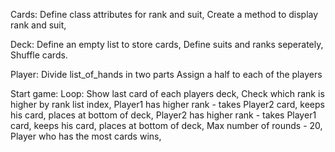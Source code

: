 Cards:
    Define class attributes for rank and suit,
    Create a method to display rank and suit,

Deck:
    Define an empty list to store cards,
    Define suits and ranks seperately,
    Shuffle cards.

Player:
    Divide list_of_hands in two parts
    Assign a half to each of the players


Start game:
    Loop:
      Show last card of each players deck,
      Check which rank is higher by rank list index,
      Player1 has higher rank - takes Player2 card, keeps his card, places at bottom of deck,
      Player2 has higher rank - takes Player1 card, keeps his card, places at bottom of deck,
      Max number of rounds - 20,
      Player who has the most cards wins,